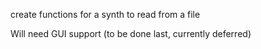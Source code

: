 create functions for a synth to read from a file

Will need GUI support (to be done last, currently deferred)
